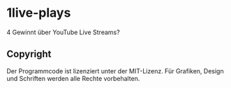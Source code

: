 # 1live-plays
4 Gewinnt über YouTube Live Streams?

## Copyright
Der Programmcode ist lizenziert unter der MIT-Lizenz. Für Grafiken, Design und Schriften werden alle Rechte vorbehalten.
